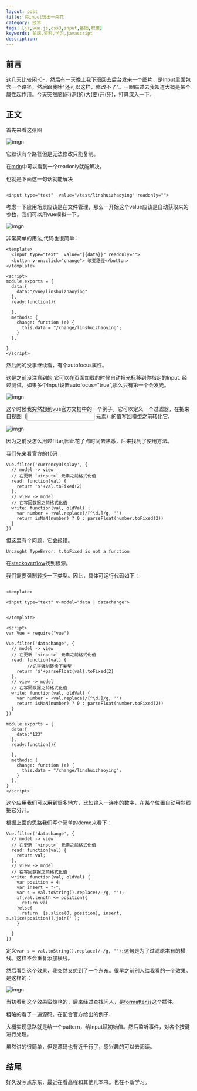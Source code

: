 ```yaml
---
layout: post
title: 将input玩出一朵花
category: 技术
tags: [js,vue.js,css3,input,基础,积累]
keywords: 前端,资料,学习,javascript
description: 
---
```


## 前言
这几天比较闲-0-，然后有一天晚上我下班回去后台发来一个图片，是Input里面包含一个路径，然后跟我嗦"还可以这样，修改不了"。一眼瞄过去我知道大概是某个属性起作用。今天突然脑(闲)洞(的)大(要)开(死)，打算深入一下。

## 正文
首先来看这张图

![imgn](http://img.haoqiao.me/input01.png)

它默认有个路径但是无法修改只能复制。

在[mdn](https://developer.mozilla.org/zh-CN/docs/Web/HTML/Element/Input)中可以看到一个readonly就能解决。

也就是下面这一句话就能解决

```

<input type="text"  value="/test/linshuizhaoying" readonly="">

```

考虑一下应用场景应该是在文件管理，那么一开始这个value应该是自动获取来的参数，我们可以用vue模拟一下。

![imgn](http://img.haoqiao.me/active54.gif)

非常简单的用法,代码也很简单：

```
<template>
  <input type="text"  value="{{data}}" readonly="">
  <button v-on:click="change"> 改变路径</button>
</template>

<script>
module.exports = {
  data:{
    data:"/vue/linshuizhaoying"
  },
  ready:function(){

  },
  methods: {
    change: function (e) {
      this.data = "/change/linshuizhaoying";
    }
  },

}
</script>

```

然后闲的没事继续看，有个autofocus属性。

这是之前没注意到的,它可以在页面加载的时候自动把光标移到你指定的Input.
经过测试，如果多个Input设置autofocus="true",那么只有第一个会发光。

![imgn](http://img.haoqiao.me/input2.png)

这个时候我突然想到vue官方文档中的一个例子。它可以定义一个过滤器，在把来自视图（<input> 元素）的值写回模型之前转化它.

![imgn](http://img.haoqiao.me/active55.gif)

因为之前没怎么用过filter,因此花了点时间去熟悉，后来找到了使用方法。

我们先来看官方的代码

```
Vue.filter('currencyDisplay', {
  // model -> view
  // 在更新 `<input>` 元素之前格式化值
  read: function(val) {
    return '$'+val.toFixed(2)
  },
  // view -> model
  // 在写回数据之前格式化值
  write: function(val, oldVal) {
    var number = +val.replace(/[^\d.]/g, '')
    return isNaN(number) ? 0 : parseFloat(number.toFixed(2))
  }
})

```

但这里有个问题，它会报错。

`Uncaught TypeError: t.toFixed is not a function`

在[stackoverflow](http://stackoverflow.com/questions/14059201/why-does-firebug-say-tofixed-is-not-a-function)找到根源。

我们需要强制转换一下类型。因此，具体可运行代码如下：


```

<template>

<input type="text" v-model="data | datachange">


</template>

<script>
var Vue = require("vue")

Vue.filter('datachange', {
  // model -> view
  // 在更新 `<input>` 元素之前格式化值
  read: function(val) {
  		//记得强制转换下类型
    return '$'+parseFloat(val).toFixed(2)
  },
  // view -> model
  // 在写回数据之前格式化值
  write: function(val, oldVal) {
    var number = +val.replace(/[^\d.]/g, '')
    return isNaN(number) ? 0 : parseFloat(number.toFixed(2))
  }
})

module.exports = {
  data:{
    data:"123"
  },
  ready:function(){

  },
  methods: {
    change: function (e) {
      this.data = "/change/linshuizhaoying";
    }
  },
}
</script>
```

这个应用我们可以用到很多地方，比如输入一连串的数字，在某个位置自动用斜线把它分开。

根据上面的思路我们写个简单的demo来看下：

```
Vue.filter('datachange', {
  // model -> view
  // 在更新 `<input>` 元素之前格式化值
  read: function(val) {
    return val;
  },
  // view -> model
  // 在写回数据之前格式化值
  write: function(val, oldVal) {
    var position = 4;
    var insert = "-";
    var s = val.toString().replace(/-/g, "");
    if(val.length <= position){
      return val
    }else{
      return  [s.slice(0, position), insert, s.slice(position)].join('');
    }
    
  }
})

```

定义`var s = val.toString().replace(/-/g, "");`这句是为了过滤原本有的横线。这样不会重复添加横线。

然后看到这个效果，我突然又想到了一个东东。很早之前别人给我看的一个效果。是这样的：

![imgn](http://img.haoqiao.me/active56.gif)

当初看到这个效果蛮惊艳的，后来经过查找问人，是[formatter.js](https://github.com/firstopinion/formatter.js)这个插件。

粗略的看了一遍源码。在配合官方给出的例子.

大概实现思路就是给一个pattern，给Input赋初始值。然后监听事件，对各个按键进行处理。

虽然讲的很简单，但是源码也有近千行了，感兴趣的可以去阅读。

## 结尾
好久没写点东东，最近在看高程和其他几本书。也在不断学习。


